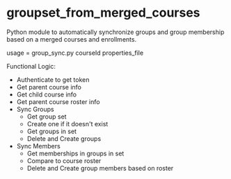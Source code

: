 # groupset_from_merged_courses
Python module to automatically synchronize groups and group membership based on a merged courses and enrollments.

usage = group_sync.py courseId properties_file

Functional Logic:

- Authenticate to get token
- Get parent course info
- Get child course info
- Get parent course roster info
- Sync Groups
   - Get group set
   - Create one if it doesn't exist
   - Get groups in set
   - Delete and Create groups
- Sync Members
   - Get memberships in groups in set
   - Compare to course roster
   - Delete and Create group members based on roster
